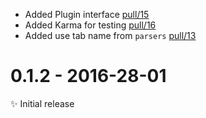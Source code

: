 - Added Plugin interface [pull/15](https://github.com/thangngoc89/react-code-playground/pull/15)
- Added Karma for testing [pull/16](https://github.com/thangngoc89/react-code-playground/pull/16)
- Added use tab name from ``parsers``
[pull/13](https://github.com/thangngoc89/react-code-playground/pull/13)

# 0.1.2 - 2016-28-01

✨ Initial release
